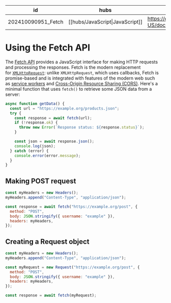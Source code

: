 
| id                 | hubs                            | source                                                                 |
| ------------------ | ------------------------------- | ---------------------------------------------------------------------- |
| 202410090951_Fetch | [[hubs/JavaScript\|JavaScript]] | https://developer.mozilla.org/en-US/docs/Web/API/Fetch_API/Using_Fetch |
# Using the Fetch API
The [Fetch API](https://developer.mozilla.org/en-US/docs/Web/API/Fetch_API) provides a JavaScript interface for making HTTP requests and processing the responses.
Fetch is the modern replacement for [`XMLHttpRequest`](https://developer.mozilla.org/en-US/docs/Web/API/XMLHttpRequest): unlike `XMLHttpRequest`, which uses callbacks, Fetch is promise-based and is integrated with features of the modern web such as [service workers](https://developer.mozilla.org/en-US/docs/Web/API/Service_Worker_API) and [Cross-Origin Resource Sharing (CORS)](https://developer.mozilla.org/en-US/docs/Web/HTTP/CORS).
Here's a minimal function that uses `fetch()` to retrieve some JSON data from a server:
```javascript
async function getData() {
  const url = "https://example.org/products.json";
  try {
    const response = await fetch(url);
    if (!response.ok) {
      throw new Error(`Response status: ${response.status}`);
    }

    const json = await response.json();
    console.log(json);
  } catch (error) {
    console.error(error.message);
  }
}

```
## Making POST request
```javascript
const myHeaders = new Headers();
myHeaders.append("Content-Type", "application/json");

const response = await fetch("https://example.org/post", {
  method: "POST",
  body: JSON.stringify({ username: "example" }),
  headers: myHeaders,
});

```
## Creating a Request object
```javascript
const myHeaders = new Headers();
myHeaders.append("Content-Type", "application/json");

const myRequest = new Request("https://example.org/post", {
  method: "POST",
  body: JSON.stringify({ username: "example" }),
  headers: myHeaders,
});

const response = await fetch(myRequest);
```